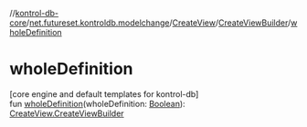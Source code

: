 //[kontrol-db-core](../../../../index.md)/[net.futureset.kontroldb.modelchange](../../index.md)/[CreateView](../index.md)/[CreateViewBuilder](index.md)/[wholeDefinition](whole-definition.md)

# wholeDefinition

[core engine and default templates for kontrol-db]\
fun [wholeDefinition](whole-definition.md)(wholeDefinition: [Boolean](https://kotlinlang.org/api/latest/jvm/stdlib/kotlin/-boolean/index.html)): [CreateView.CreateViewBuilder](index.md)
